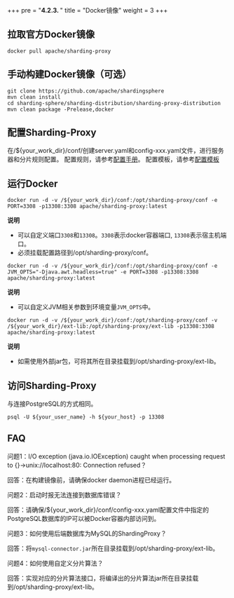 +++
pre = "<b>4.2.3. </b>"
title = "Docker镜像"
weight = 3
+++

## 拉取官方Docker镜像

``` 
docker pull apache/sharding-proxy
```

## 手动构建Docker镜像（可选）

``` 
git clone https://github.com/apache/shardingsphere
mvn clean install
cd sharding-sphere/sharding-distribution/sharding-proxy-distribution
mvn clean package -Prelease,docker
```

## 配置Sharding-Proxy

在/${your_work_dir}/conf/创建server.yaml和config-xxx.yaml文件，进行服务器和分片规则配置。
配置规则，请参考[配置手册](/cn/manual/sharding-proxy/configuration/)。
配置模板，请参考[配置模板](https://github.com/apache/shardingsphere/tree/master/sharding-proxy/sharding-proxy-bootstrap/src/main/resources/conf)

## 运行Docker

```
docker run -d -v /${your_work_dir}/conf:/opt/sharding-proxy/conf -e PORT=3308 -p13308:3308 apache/sharding-proxy:latest
```
**说明**
* 可以自定义端口`3308`和`13308`。`3308`表示docker容器端口, `13308`表示宿主机端口。
* 必须挂载配置路径到/opt/sharding-proxy/conf。

```
docker run -d -v /${your_work_dir}/conf:/opt/sharding-proxy/conf -e JVM_OPTS="-Djava.awt.headless=true" -e PORT=3308 -p13308:3308 apache/sharding-proxy:latest
```
**说明**
* 可以自定义JVM相关参数到环境变量`JVM_OPTS`中。

```
docker run -d -v /${your_work_dir}/conf:/opt/sharding-proxy/conf -v /${your_work_dir}/ext-lib:/opt/sharding-proxy/ext-lib -p13308:3308 apache/sharding-proxy:latest
```
**说明**
* 如需使用外部jar包，可将其所在目录挂载到/opt/sharding-proxy/ext-lib。

## 访问Sharding-Proxy

与连接PostgreSQL的方式相同。

```
psql -U ${your_user_name} -h ${your_host} -p 13308
```

## FAQ

问题1：I/O exception (java.io.IOException) caught when processing request to {}->unix://localhost:80: Connection refused？

回答：在构建镜像前，请确保docker daemon进程已经运行。

问题2：启动时报无法连接到数据库错误？

回答：请确保/${your_work_dir}/conf/config-xxx.yaml配置文件中指定的PostgreSQL数据库的IP可以被Docker容器内部访问到。

问题3：如何使用后端数据库为MySQL的ShardingProxy？

回答：将`mysql-connector.jar`所在目录挂载到/opt/sharding-proxy/ext-lib。

问题4：如何使用自定义分片算法？

回答：实现对应的分片算法接口，将编译出的分片算法jar所在目录挂载到/opt/sharding-proxy/ext-lib。


